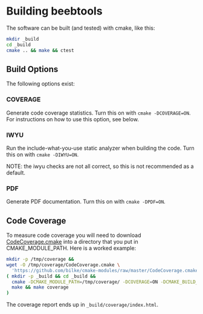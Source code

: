 # Building beebtools

The software can be built (and tested) with cmake, like this:

```sh
mkdir _build
cd _build
cmake .. && make && ctest
```

## Build Options

The following options exist:

### COVERAGE

Generate code coverage statistics.  Turn this on with `cmake
-DCOVERAGE=ON`.  For instructions on how to use this option, see below.

### IWYU

Run the include-what-you-use static analyzer when building the code.
Turn this on with `cmake -DIWYU=ON`.

NOTE: the iwyu checks are not all correct, so this is not recommended
as a default.

### PDF

Generate PDF documentation.   Turn this on with `cmake -DPDF=ON`.

## Code Coverage

To measure code coverage you will need to download
[CodeCoverage.cmake](https://github.com/bilke/cmake-modules/blob/master/CodeCoverage.cmake)
into a directory that you put in CMAKE_MODULE_PATH.   Here is a worked example:

```sh
mkdir -p /tmp/coverage &&
wget -O /tmp/coverage/CodeCoverage.cmake \
  'https://github.com/bilke/cmake-modules/raw/master/CodeCoverage.cmake' &&
( mkdir -p _build && cd _build &&
  cmake -DCMAKE_MODULE_PATH=/tmp/coverage/ -DCOVERAGE=ON -DCMAKE_BUILD_TYPE=Debug .. &&
  make && make coverage
)
```

The coverage report ends up in `_build/coverage/index.html`.
